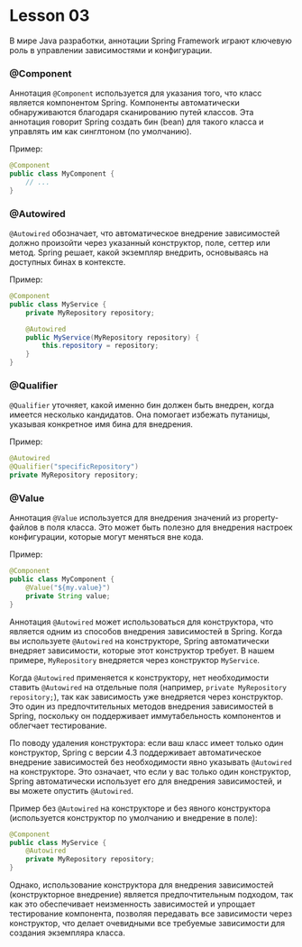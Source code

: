 # Lesson 03

В мире Java разработки, аннотации Spring Framework играют ключевую роль в управлении зависимостями и конфигурации. 

### @Component

Аннотация `@Component` используется для указания того, что класс является компонентом Spring. Компоненты автоматически обнаруживаются благодаря сканированию путей классов. Эта аннотация говорит Spring создать бин (bean) для такого класса и управлять им как синглтоном (по умолчанию).

Пример:
```java
@Component
public class MyComponent {
    // ...
}
```

### @Autowired

`@Autowired` обозначает, что автоматическое внедрение зависимостей должно произойти через указанный конструктор, поле, сеттер или метод. Spring решает, какой экземпляр внедрить, основываясь на доступных бинах в контексте.

Пример:
```java
@Component
public class MyService {
    private MyRepository repository;

    @Autowired
    public MyService(MyRepository repository) {
        this.repository = repository;
    }
}
```

### @Qualifier

`@Qualifier` уточняет, какой именно бин должен быть внедрен, когда имеется несколько кандидатов. Она помогает избежать путаницы, указывая конкретное имя бина для внедрения.

Пример:
```java
@Autowired
@Qualifier("specificRepository")
private MyRepository repository;
```

### @Value

Аннотация `@Value` используется для внедрения значений из property-файлов в поля класса. Это может быть полезно для внедрения настроек конфигурации, которые могут меняться вне кода.

Пример:
```java
@Component
public class MyComponent {
    @Value("${my.value}")
    private String value;
}
```

Аннотация `@Autowired` может использоваться для конструктора, что является одним из способов внедрения зависимостей в Spring. 
Когда вы используете `@Autowired` на конструкторе, Spring автоматически внедряет зависимости, которые этот конструктор требует. 
В нашем примере, `MyRepository` внедряется через конструктор `MyService`.

Когда `@Autowired` применяется к конструктору, нет необходимости ставить `@Autowired` на отдельные поля (например, `private MyRepository repository;`), так как зависимость уже внедряется через конструктор. 
Это один из предпочтительных методов внедрения зависимостей в Spring, поскольку он поддерживает иммутабельность компонентов и облегчает тестирование.

По поводу удаления конструктора: если ваш класс имеет только один конструктор, Spring с версии 4.3 поддерживает автоматическое внедрение зависимостей без необходимости явно указывать `@Autowired` на конструкторе. 
Это означает, что если у вас только один конструктор, Spring автоматически использует его для внедрения зависимостей, и вы можете опустить `@Autowired`.

Пример без `@Autowired` на конструкторе и без явного конструктора (используется конструктор по умолчанию и внедрение в поле):

```java
@Component
public class MyService {
    @Autowired
    private MyRepository repository;
}
```

Однако, использование конструктора для внедрения зависимостей (конструкторное внедрение) является предпочтительным подходом, так как это обеспечивает неизменность зависимостей и упрощает тестирование компонента, 
позволяя передавать все зависимости через конструктор, что делает очевидными все требуемые зависимости для создания экземпляра класса.

